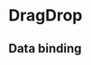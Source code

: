 # DragDrop

## Data binding

<hhl-live-editor title="" htmlCode='
      <template>
     <div class="flex items-center gap-4">
        <H_drag-drop v-model="list1" class="flex flex-col h-96 w-36 items-center border border-bg5 rounded p-4 gap-3">
          <template v-slot:item="{ item }">
            <!-- example -->
            <div class="px-3 py-1 rounded col-pri shadow-2">
              {{ item.title }}
            </div>
            <!-- or your own template -->
          </template>
        </H_drag-drop>
        <div class="h-96 w-48 border border-bg5 rounded p-4">
          {{ list1 }}
        </div>
        <H_drag-drop v-model="list2" class="flex flex-col h-96 w-36 items-center border border-bg5 rounded p-4 gap-3" :max-items="3">
          <template v-slot:item="{ item }">
            <!-- example -->
            <div class="px-3 py-1 rounded col-pri shadow-2">
              {{ item.title }}
            </div>
            <!-- or your own template -->
          </template>
        </H_drag-drop>
        <div class="h-96 w-48 border border-bg5 rounded p-4">
          {{ list2 }}
        </div>
      </div>
      </template>
      <script>
      const list1 = ref([
        { id: 1, title: "Nummer1" },
        { id: 2, title: "Nummer2" },
        { id: 3, title: "Nummer3" },
        { id: 4, title: "Nummer4" },
        { id: 5, title: "Nummer5" },
        { id: 6, title: "Nummer6" },
        { id: 7, title: "Nummer7" },
        { id: 8, title: "Nummer8" }
      ]);
      const list2 = ref([]);
      return {list1, list2}
      </script>
'>
</hhl-live-editor>

<br>

